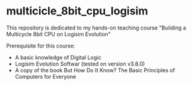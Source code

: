 # multicicle_8bit_cpu_logisim
This repository is dedicated to my hands-on teaching course "Building a Multicycle 8bit CPU on Logisim Evolution"

Prerequisite for this course:
- A basic knowledge of Digital Logic
- Logisim Evolution Softwar (tested on version v3.8.0)
- A copy of the book But How Do It Know? The Basic Principles of Computers for Everyone

  
